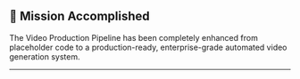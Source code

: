 ## 🎉 Mission Accomplished

The Video Production Pipeline has been completely enhanced from placeholder code to a production-ready, enterprise-grade automated video generation system.

---
